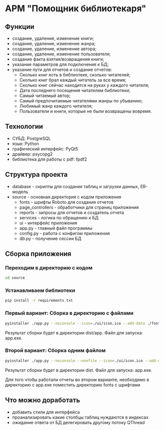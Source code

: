 # АРМ "Помощник библиотекаря"

## Функции
- создание, удаление, изменение книги;
- создание, удаление, изменение жанра;
- создание, удаление, изменение автора;
- создание, удаление, изменение пользователя;
- создание факта взятия/возвращения книги;
- указание параметров для подключения к БД;
- указание пути для отчетов и создание отчетов:
    - Сколько книг есть в библиотеке, сколько читателей;
    - Сколько книг брал каждый читатель за все время;
    - Сколько книг сейчас находится на руках у каждого читателя;
    - Дата последнего посещения читателем библиотеки;
    - Самый читаемый автор;
    - Самый предпочитаемые читателями жанры по убыванию;
    - Любимый жанр каждого читателя;
    - Пользователи и книги, которые не были возвращены вовремя.

## Технологии
- СУБД: PostgreSQL
- язык: Python
- графический интерфейс: PyQt5
- драйвер: psycopg2
- библиотека для работы с pdf: fpdf2

## Структура проекта
- database - скрипты для создания таблиц и загрузки данных, ER-модель
- source - основная директория с кодом приложения
  - fonts - шрифты Roboto для создания отчетов
  - page_controllers - обработчики для страниц приложения
  - reports - запросы для отчетов и создатель отчета
  - services - логика по обращению к БД
  - ui - интерфейс приложения
  - app.py - главный файл программы
  - config.py - работа с конфигом приложения
  - db.py - получение сессии БД

## Сборка приложения
### Переходим в директорию с кодом
```bash
cd source
```
### Устанавливаем библиотеки
```bash
pip install -r requirements.txt
```
### Первый вариант: Сборка в директорию с файлами
```bash
pyinstaller ./app.py --noconsole --icon=./ui/icon.ico --add-data ./fonts/;./fonts/
```
Результат сборки будет в директории dist/app. Файл для запуска: app.exe.

### Второй вариант: Сборка одним файлом
```bash
pyinstaller ./app.py --noconsole --onefile --icon=./ui/icon.ico --add-data ./fonts/;./fonts/
```
Результат сборки будет в директории dist. Файл для запуска: app.exe.

Для того чтобы работали отчеты во втором варианте, необходимо в директорию с app.exe поместить директорию fonts с шрифтами 

## Что можно доработать
- добавить стили для интерфейса
- проанализировать какие столбцы таблиц нуждаются в индексах
- ожидание ответа от БД делегировать другому потоку QThread
